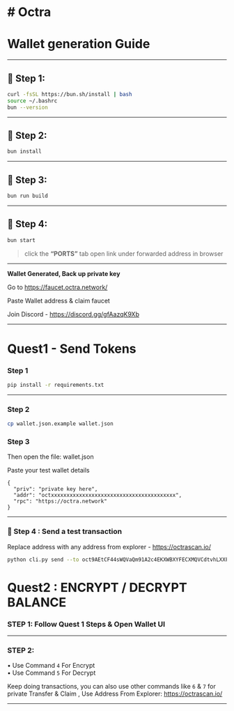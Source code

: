 # # Octra

# Wallet generation Guide

---

## 🔹 Step 1:

```bash
curl -fsSL https://bun.sh/install | bash
source ~/.bashrc
bun --version
````

---

## 🔹 Step 2:

```bash
bun install
```

---

## 🔹 Step 3:

```bash
bun run build
```

---

## 🔹 Step 4:

```bash
bun start
```

> click the **“PORTS”** tab open link under forwarded address in browser

---

**Wallet Generated, Back up private key**

Go to https://faucet.octra.network/

Paste Wallet address & claim faucet

Join Discord - https://discord.gg/gfAazqK9Xb

---

# Quest1 - Send Tokens

### Step 1

```bash
pip install -r requirements.txt
````

---

### Step 2

```bash
cp wallet.json.example wallet.json
```

### Step 3 
Then open the file: wallet.json

Paste your test wallet details 


```
{
  "priv": "private key here",
  "addr": "octxxxxxxxxxxxxxxxxxxxxxxxxxxxxxxxxxxxxxxxx",
  "rpc": "https://octra.network"
}
```

---

### 🔹 Step 4 : Send a test transaction

Replace address with any address from explorer - https://octrascan.io/

```bash
python cli.py send --to oct9AEtCF44sWQVaQm91A2c4EKXWBXYFECXMQVCdtvhLXXF --amount 0.01
```
# Quest2 : ENCRYPT / DECRYPT BALANCE

### STEP 1: Follow Quest 1 Steps & Open Wallet UI

---

### STEP 2:

• Use Command `4` For Encrypt  
• Use Command `5` For Decrypt  

Keep doing transactions, you can also use other commands like `6` & `7` for private Transfer & Claim , Use Address From Explorer: https://octrascan.io/

---
